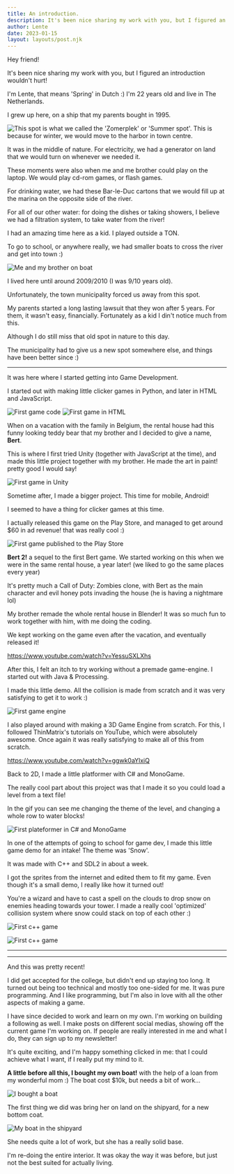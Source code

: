 ```yaml
---
title: An introduction.
description: It's been nice sharing my work with you, but I figured an introduction wouldn't hurt!
author: Lente
date: 2023-01-15
layout: layouts/post.njk
---
```

Hey friend!

It's been nice sharing my work with you, but I figured an introduction wouldn't hurt!

I'm Lente, that means 'Spring' in Dutch :) I'm 22 years old and live in The Netherlands.

I grew up here, on a ship that my parents bought in 1995. 

![This spot is what we called the 'Zomerplek' or 'Summer spot'. This is because for winter, we would move to the harbor in town centre.](/../static/img/post-an-introduction-boat-1.jpeg)

It was in the middle of nature. For electricity, we had a generator on land that we would turn on whenever we needed it.

These moments were also when me and me brother could play on the laptop. We would play cd-rom games, or flash games.

For drinking water, we had these Bar-le-Duc cartons that we would fill up at the marina on the opposite side of the river.

For all of our other water: for doing the dishes or taking showers, I believe we had a filtration system, to take water from the river!

I had an amazing time here as a kid. I played outside a TON.

To go to school, or anywhere really, we had smaller boats to cross the river and get into town :)

![Me and my brother on boat](/../static/img/post-an-introduction-boat-2.jpeg)

I lived here until around 2009/2010 (I was 9/10 years old).

Unfortunately, the town municipality forced us away from this spot.

My parents started a long lasting lawsuit that they won after 5 years. 
For them, it wasn't easy, financially. Fortunately as a kid I din't notice much from this.

Although I do still miss that old spot in nature to this day.

The municipality had to give us a new spot somewhere else, and things have been better since :)

- - -

It was here where I started getting into Game Development.

I started out with making little clicker games in Python, and later in HTML and JavaScript.

![First game code](/../static/img/post-introduction-first-code.png)
![First game in HTML](/../static/img/post-introduction-first-html.png)

When on a vacation with the family in Belgium, the rental house had this funny looking teddy bear that my brother and I decided to give a name, **Bert**.

This is where I first tried Unity (together with JavaScript at the time), and made this little project together with my brother. He made the art in paint! pretty good I would say!

![First game in Unity](/../static/img/post-introduction-first-game-unity.gif)

Sometime after, I made a bigger project. This time for mobile, Android!

I seemed to have a thing for clicker games at this time.

I actually released this game on the Play Store, and managed to get around $60 in ad revenue! that was really cool :)

![First game published to the Play Store](/../static/img/post-introduction-first-game-android.png)

**Bert 2!** a sequel to the first Bert game. We started working on this when we were in the same rental house, a year later! (we liked to go the same places every year)

It's pretty much a Call of Duty: Zombies clone, with Bert as the main character and evil honey pots invading the house (he is having a nightmare lol)

My brother remade the whole rental house in Blender! It was so much fun to work together with him, with me doing the coding.  

We kept working on the game even after the vacation, and eventually released it!

https://www.youtube.com/watch?v=YessuSXLXhs

After this, I felt an itch to try working without a premade game-engine.
I started out with Java & Processing. 

I made this little demo. All the collision is made from scratch and it was very satisfying to get it to work :)

![First game engine](/../static/img/post-introduction-first-game-engine.gif)

I also played around with making a 3D Game Engine from scratch.
For this, I followed ThinMatrix's tutorials on YouTube, which were absolutely awesome.
Once again it was really satisfying to make all of this from scratch.

https://www.youtube.com/watch?v=ggwk0aYlxiQ

Back to 2D, I made a little platformer with C# and MonoGame. 

The really cool part about this project was that I made it so you could load a level from a text file!

In the gif you can see me changing the theme of the level, and changing a whole row to water blocks!

![First plateformer in C# and MonoGame](/../static/img/post-introduction-first-plateformer.gif)

In one of the attempts of going to school for game dev, I made this little game demo for an intake! The theme was 'Snow'.

It was made with C++ and SDL2 in about a week.

I got the sprites from the internet and edited them to fit my game. 
Even though it's a small demo, I really like how it turned out!

You're a wizard and have to cast a spell on the clouds to drop snow on enemies heading towards your tower.
I made a really cool 'optimized' collision system where snow could stack on top of each other :)

![First c++ game](/../static/img/post-introduction-first-cplusplus-1.gif)

![First c++ game](/../static/img/post-introduction-first-cplusplus-2.jpeg)

- - -

- - -

And this was pretty recent! 

I did get accepted for the college, but didn't end up staying too long. 
It turned out being too technical and mostly too one-sided for me. 
It was pure programming. And I like programming, but I'm also in love with all the other aspects of making a game.

I have since decided to work and learn on my own. I'm working on building a following as well. I make posts on different social medias, showing off the current game I'm working on. If people are really interested in me and what I do, they can sign up to my newsletter!

It's quite exciting, and I'm happy something clicked in me: that I could achieve what I want, if I really put my mind to it.

**A little before all this, I bought my own boat!** with the help of a loan from my wonderful mom :) The boat cost $10k, but needs a bit of work...

![I bought a boat](/../static/img/post-an-introduction-bought-boat.jpeg)

The first thing we did was bring her on land on the shipyard, for a new bottom coat.

![My boat in the shipyard](/../static/img/post-an-introduction-boat-in-shipyard.jpeg)

She needs quite a lot of work, but she has a really solid base.

I'm re-doing the entire interior. It was okay the way it was before, but just not the best suited for actually living.
